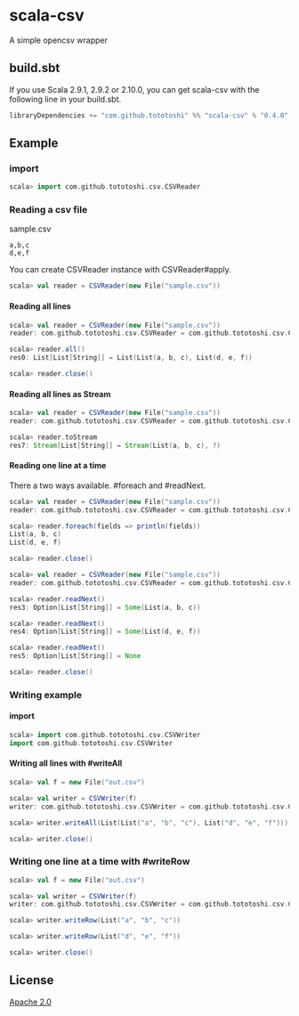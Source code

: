 # scala-csv

A simple opencsv wrapper

## build.sbt
If you use Scala 2.9.1, 2.9.2 or 2.10.0, you can get scala-csv with the following line in your build.sbt.

```scala
libraryDependencies += "com.github.tototoshi" %% "scala-csv" % "0.4.0"
```

## Example

### import

```scala
scala> import com.github.tototoshi.csv.CSVReader
```

### Reading a csv file

sample.csv
```
a,b,c
d,e,f
```

You can create CSVReader instance with CSVReader#apply.

```scala
scala> val reader = CSVReader(new File("sample.csv"))
```

#### Reading all lines
```scala
scala> val reader = CSVReader(new File("sample.csv"))
reader: com.github.tototoshi.csv.CSVReader = com.github.tototoshi.csv.CSVReader@36d0c6dd

scala> reader.all()
res0: List[List[String]] = List(List(a, b, c), List(d, e, f))

scala> reader.close()
```

#### Reading all lines as Stream
```scala
scala> val reader = CSVReader(new File("sample.csv"))
reader: com.github.tototoshi.csv.CSVReader = com.github.tototoshi.csv.CSVReader@7dae76b4

scala> reader.toStream
res7: Stream[List[String]] = Stream(List(a, b, c), ?)
```

#### Reading one line at a time

There a two ways available. #foreach and #readNext.

```scala
scala> val reader = CSVReader(new File("sample.csv"))
reader: com.github.tototoshi.csv.CSVReader = com.github.tototoshi.csv.CSVReader@4720a918

scala> reader.foreach(fields => println(fields))
List(a, b, c)
List(d, e, f)

scala> reader.close()
```

```scala
scala> val reader = CSVReader(new File("sample.csv"))
reader: com.github.tototoshi.csv.CSVReader = com.github.tototoshi.csv.CSVReader@4b545701

scala> reader.readNext()
res3: Option[List[String]] = Some(List(a, b, c))

scala> reader.readNext()
res4: Option[List[String]] = Some(List(d, e, f))

scala> reader.readNext()
res5: Option[List[String]] = None

scala> reader.close()
```


### Writing example

#### import
```scala
scala> import com.github.tototoshi.csv.CSVWriter
import com.github.tototoshi.csv.CSVWriter

```

#### Writing all lines with #writeAll

```scala
scala> val f = new File("out.csv")

scala> val writer = CSVWriter(f)
writer: com.github.tototoshi.csv.CSVWriter = com.github.tototoshi.csv.CSVWriter@783f77f1

scala> writer.writeAll(List(List("a", "b", "c"), List("d", "e", "f")))

scala> writer.close()
```


### Writing one line at a time with #writeRow
```scala
scala> val f = new File("out.csv")

scala> val writer = CSVWriter(f)
writer: com.github.tototoshi.csv.CSVWriter = com.github.tototoshi.csv.CSVWriter@41ad4de1

scala> writer.writeRow(List("a", "b", "c"))

scala> writer.writeRow(List("d", "e", "f"))

scala> writer.close()
```

## License
[Apache 2.0](http://www.apache.org/licenses/LICENSE-2.0)
